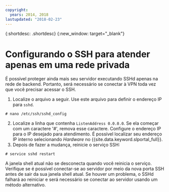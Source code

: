 ```yaml
---
copyright:
  years: 2014, 2018
lastupdated: "2018-02-23"
---
```


{:shortdesc: .shortdesc}
{:new_window: target="_blank"}

# Configurando o SSH para atender apenas em uma rede privada

É possível proteger ainda mais seu servidor executando SSHd apenas na rede de backend. Portanto, será necessário se conectar à VPN toda vez que você precisar acessar o SSH.

1. Localize o arquivo a seguir. Use este arquivo para definir o endereço IP para
`sshd`.
```
# nano /etc/ssh/sshd_config
```

2. Localize a linha que contenha `ListenAddress 0.0.0.0`. Se ela começar com um caractere
'#', remova esse caractere. Configure o endereço IP para o IP desejado para atendimento. É possível localizar
seu endereço IP interno selecionando *Hardware* no {{site.data.keyword.slportal_full}}.
3. Depois de fazer a mudança, reinicie o serviço SSH:
```
# service sshd restart
```

A janela shell atual não se desconecta quando você reinicia o serviço. Verifique se é possível
conectar-se ao servidor por meio da nova porta SSH antes de sair da sua janela shell atual. Se houver um problema, o SSHd falhará ao reiniciar e será necessário se conectar ao servidor usando um método alternativo.
